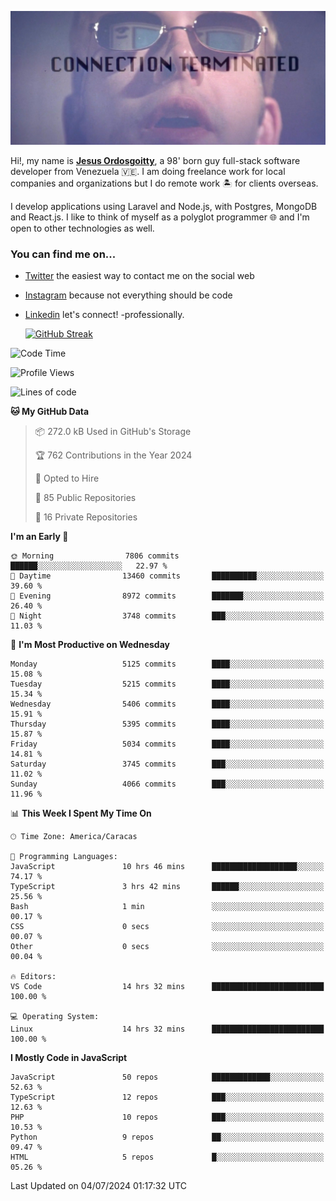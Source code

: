 ![hackers movie reference](./disconnected.jpg)

Hi!, my name is [**Jesus Ordosgoitty**](https://jodaz.dev), a 98' born guy full-stack software developer from Venezuela 🇻🇪. I am doing freelance work for local companies and organizations but I do remote work 🏝️ for clients overseas. 

I develop applications using Laravel and Node.js, with Postgres, MongoDB and React.js. I like to think of myself as a polyglot programmer 🌐 and I'm open to other technologies as well.

### You can find me on...

- [Twitter](https://twitter.com/jodaz_) the easiest way to contact me on the social web
- [Instagram](https://instagram.com/jodaz_) because not everything should be code
- [Linkedin](https://linkedin.com/in/jodaz) let's connect! -professionally.


    [![GitHub Streak](https://streak-stats.demolab.com?user=jodaz&theme=tokyonight)](https://git.io/streak-stats)

<!--START_SECTION:waka-->
![Code Time](http://img.shields.io/badge/Code%20Time-6%2C512%20hrs%2024%20mins-blue)

![Profile Views](http://img.shields.io/badge/Profile%20Views-0-blue)

![Lines of code](https://img.shields.io/badge/From%20Hello%20World%20I%27ve%20Written-83.6%20million%20lines%20of%20code-blue)

**🐱 My GitHub Data** 

> 📦 272.0 kB Used in GitHub's Storage 
 > 
> 🏆 762 Contributions in the Year 2024
 > 
> 💼 Opted to Hire
 > 
> 📜 85 Public Repositories 
 > 
> 🔑 16 Private Repositories 
 > 
**I'm an Early 🐤** 

```text
🌞 Morning                7806 commits        ██████░░░░░░░░░░░░░░░░░░░   22.97 % 
🌆 Daytime                13460 commits       ██████████░░░░░░░░░░░░░░░   39.60 % 
🌃 Evening                8972 commits        ███████░░░░░░░░░░░░░░░░░░   26.40 % 
🌙 Night                  3748 commits        ███░░░░░░░░░░░░░░░░░░░░░░   11.03 % 
```
📅 **I'm Most Productive on Wednesday** 

```text
Monday                   5125 commits        ████░░░░░░░░░░░░░░░░░░░░░   15.08 % 
Tuesday                  5215 commits        ████░░░░░░░░░░░░░░░░░░░░░   15.34 % 
Wednesday                5406 commits        ████░░░░░░░░░░░░░░░░░░░░░   15.91 % 
Thursday                 5395 commits        ████░░░░░░░░░░░░░░░░░░░░░   15.87 % 
Friday                   5034 commits        ████░░░░░░░░░░░░░░░░░░░░░   14.81 % 
Saturday                 3745 commits        ███░░░░░░░░░░░░░░░░░░░░░░   11.02 % 
Sunday                   4066 commits        ███░░░░░░░░░░░░░░░░░░░░░░   11.96 % 
```


📊 **This Week I Spent My Time On** 

```text
🕑︎ Time Zone: America/Caracas

💬 Programming Languages: 
JavaScript               10 hrs 46 mins      ███████████████████░░░░░░   74.17 % 
TypeScript               3 hrs 42 mins       ██████░░░░░░░░░░░░░░░░░░░   25.56 % 
Bash                     1 min               ░░░░░░░░░░░░░░░░░░░░░░░░░   00.17 % 
CSS                      0 secs              ░░░░░░░░░░░░░░░░░░░░░░░░░   00.07 % 
Other                    0 secs              ░░░░░░░░░░░░░░░░░░░░░░░░░   00.04 % 

🔥 Editors: 
VS Code                  14 hrs 32 mins      █████████████████████████   100.00 % 

💻 Operating System: 
Linux                    14 hrs 32 mins      █████████████████████████   100.00 % 
```

**I Mostly Code in JavaScript** 

```text
JavaScript               50 repos            █████████████░░░░░░░░░░░░   52.63 % 
TypeScript               12 repos            ███░░░░░░░░░░░░░░░░░░░░░░   12.63 % 
PHP                      10 repos            ███░░░░░░░░░░░░░░░░░░░░░░   10.53 % 
Python                   9 repos             ██░░░░░░░░░░░░░░░░░░░░░░░   09.47 % 
HTML                     5 repos             █░░░░░░░░░░░░░░░░░░░░░░░░   05.26 % 
```




 Last Updated on 04/07/2024 01:17:32 UTC
<!--END_SECTION:waka-->
